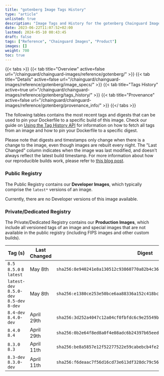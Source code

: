 ```yaml
---
title: "gotenberg Image Tags History"
type: "article"
unlisted: true
description: "Image Tags and History for the gotenberg Chainguard Image"
date: 2023-06-22T11:07:52+02:00
lastmod: 2024-05-10 00:43:45
draft: false
tags: ["Reference", "Chainguard Images", "Product"]
images: []
weight: 700
toc: true
---
```


{{< tabs >}}
{{< tab title="Overview" active=false url="/chainguard/chainguard-images/reference/gotenberg/" >}}
{{< tab title="Details" active=false url="/chainguard/chainguard-images/reference/gotenberg/image_specs/" >}}
{{< tab title="Tags History" active=true url="/chainguard/chainguard-images/reference/gotenberg/tags_history/" >}}
{{< tab title="Provenance" active=false url="/chainguard/chainguard-images/reference/gotenberg/provenance_info/" >}}
{{</ tabs >}}

The following tables contains the most recent tags and digests that can be used to pin your Dockerfile to a specific build of this image. Check our guide on [Using the Tag History API](/chainguard/chainguard-images/using-the-tag-history-api/) for information on how to fetch all tags from an image and how to pin your Dockerfile to a specific digest.

Please note that digests and timestamps only change when there is a change to the image, even though images are rebuilt every night. The "Last Changed" column indicates when the image was last modified, and doesn't always reflect the latest build timestamp. For more information about how our reproducible builds work, please refer to [this blog post](https://www.chainguard.dev/unchained/reproducing-chainguards-reproducible-image-builds).

### Public Registry
The Public Registry contains our **Developer Images**, which typically comprise the `latest*` versions of an image.

Currently, there are no Developer versions of this image available.

### Private/Dedicated Registry
The Private/Dedicated Registry contains our **Production Images**, which include all versioned tags of an image and special images that are not available in the public registry (including FIPS images and other custom builds).

| Tag (s)                                     | Last Changed | Digest                                                                    |
|---------------------------------------------|--------------|---------------------------------------------------------------------------|
|  `8.5` `8.5.0` `8` `latest`                 | May 8th      | `sha256:8e940241e8a130512c93860770a82b4c36ca86d0b7f9cbf60ca2ab78354d509c` |
|  `latest-dev` `8.5.0-dev` `8.5-dev` `8-dev` | May 8th      | `sha256:e1380ce253e50bce6aa88336a152c418bc44ce874ed32ade9ff7364a0957d8fd` |
|  `8.4-dev` `8.4.0-dev`                      | April 29th   | `sha256:3d252a4047c12a04cf0fbfdc6c9e25549b742dbcd0edd42db3a11ee953f943a8` |
|  `8.4.0` `8.4`                              | April 29th   | `sha256:0b2e64f8ed8a0f4e08adc6b24397b65eedf7afeb6758ee0e227896f4ee096706` |
|  `8.3.0` `8.3`                              | April 11th   | `sha256:be8a5857e12f52277522e59cabebcb4fe28c554761fb2ec16f6d1fed6be79e73` |
|  `8.3-dev` `8.3.0-dev`                      | April 11th   | `sha256:f6deaac7f56d16cd73e613df328dc79c56c524119bfdec92d3bf773149c4e494` |

